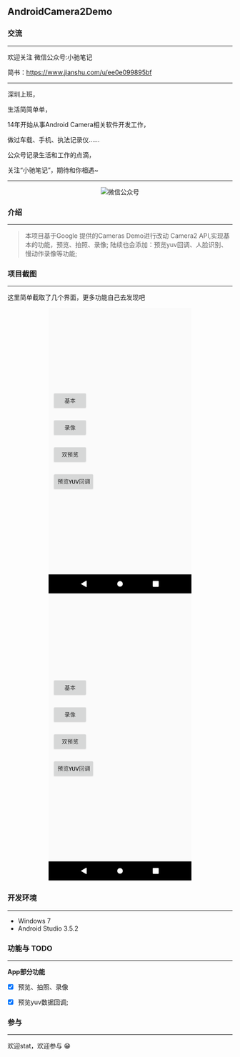 AndroidCamera2Demo
-------------

### 交流
-------------

欢迎关注 微信公众号:小驰笔记

简书：https://www.jianshu.com/u/ee0e099895bf

-------------

深圳上班，

生活简简单单，

14年开始从事Android Camera相关软件开发工作，

做过车载、手机、执法记录仪......

公众号记录生活和工作的点滴，

关注“小驰笔记”，期待和你相遇~

-------------

<div align="center">
    <img src="./images/dev_wechat.png" widht="809px" height="404px" alt="微信公众号"/>
</div>

### 介绍
-------------
> 本项目基于Google 提供的Cameras Demo进行改动
> Camera2 API,实现基本的功能，预览、拍照、录像;
> 陆续也会添加：预览yuv回调、人脸识别、慢动作录像等功能;


### 项目截图
-------------
这里简单截取了几个界面，更多功能自己去发现吧
<div align="center">
    <img src="./images/device-01.png" widht="295px" height="640px" alt="mainPage"/>
    <img src="./images/device-01.png" widht="295px" height="640px" alt="baseFun"/>
</div>

### 开发环境
-------------
- Windows 7
- Android Studio 3.5.2

### 功能与 TODO
-------------
**App部分功能**
- [x] 预览、拍照、录像
- [x] 预览yuv数据回调;


### 参与
-------------
欢迎stat，欢迎参与 😁





